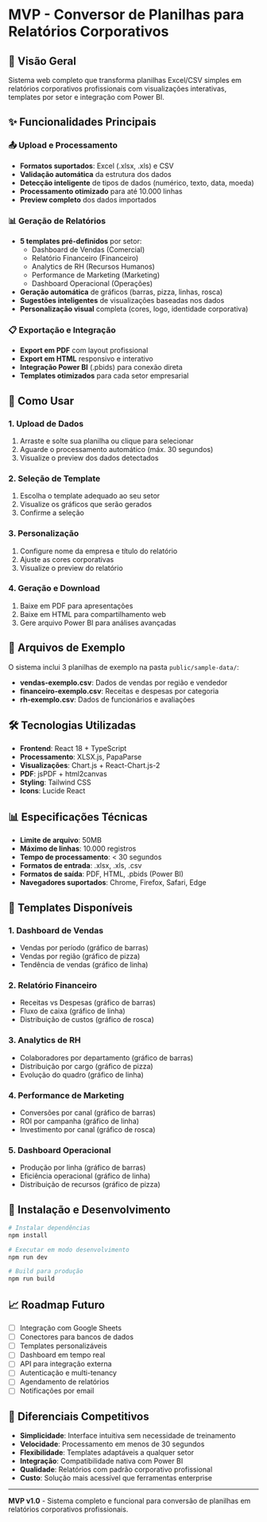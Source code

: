# MVP - Conversor de Planilhas para Relatórios Corporativos

## 🎯 Visão Geral

Sistema web completo que transforma planilhas Excel/CSV simples em relatórios corporativos profissionais com visualizações interativas, templates por setor e integração com Power BI.

## ✨ Funcionalidades Principais

### 📤 Upload e Processamento
- **Formatos suportados**: Excel (.xlsx, .xls) e CSV
- **Validação automática** da estrutura dos dados
- **Detecção inteligente** de tipos de dados (numérico, texto, data, moeda)
- **Processamento otimizado** para até 10.000 linhas
- **Preview completo** dos dados importados

### 📊 Geração de Relatórios
- **5 templates pré-definidos** por setor:
  - Dashboard de Vendas (Comercial)
  - Relatório Financeiro (Financeiro)
  - Analytics de RH (Recursos Humanos)
  - Performance de Marketing (Marketing)
  - Dashboard Operacional (Operações)
- **Geração automática** de gráficos (barras, pizza, linhas, rosca)
- **Sugestões inteligentes** de visualizações baseadas nos dados
- **Personalização visual** completa (cores, logo, identidade corporativa)

### 📋 Exportação e Integração
- **Export em PDF** com layout profissional
- **Export em HTML** responsivo e interativo
- **Integração Power BI** (.pbids) para conexão direta
- **Templates otimizados** para cada setor empresarial

## 🚀 Como Usar

### 1. Upload de Dados
1. Arraste e solte sua planilha ou clique para selecionar
2. Aguarde o processamento automático (máx. 30 segundos)
3. Visualize o preview dos dados detectados

### 2. Seleção de Template
1. Escolha o template adequado ao seu setor
2. Visualize os gráficos que serão gerados
3. Confirme a seleção

### 3. Personalização
1. Configure nome da empresa e título do relatório
2. Ajuste as cores corporativas
3. Visualize o preview do relatório

### 4. Geração e Download
1. Baixe em PDF para apresentações
2. Baixe em HTML para compartilhamento web
3. Gere arquivo Power BI para análises avançadas

## 📁 Arquivos de Exemplo

O sistema inclui 3 planilhas de exemplo na pasta `public/sample-data/`:

- **vendas-exemplo.csv**: Dados de vendas por região e vendedor
- **financeiro-exemplo.csv**: Receitas e despesas por categoria
- **rh-exemplo.csv**: Dados de funcionários e avaliações

## 🛠️ Tecnologias Utilizadas

- **Frontend**: React 18 + TypeScript
- **Processamento**: XLSX.js, PapaParse
- **Visualizações**: Chart.js + React-Chart.js-2
- **PDF**: jsPDF + html2canvas
- **Styling**: Tailwind CSS
- **Icons**: Lucide React

## 📊 Especificações Técnicas

- **Limite de arquivo**: 50MB
- **Máximo de linhas**: 10.000 registros
- **Tempo de processamento**: < 30 segundos
- **Formatos de entrada**: .xlsx, .xls, .csv
- **Formatos de saída**: PDF, HTML, .pbids (Power BI)
- **Navegadores suportados**: Chrome, Firefox, Safari, Edge

## 🎨 Templates Disponíveis

### 1. Dashboard de Vendas
- Vendas por período (gráfico de barras)
- Vendas por região (gráfico de pizza)
- Tendência de vendas (gráfico de linha)

### 2. Relatório Financeiro
- Receitas vs Despesas (gráfico de barras)
- Fluxo de caixa (gráfico de linha)
- Distribuição de custos (gráfico de rosca)

### 3. Analytics de RH
- Colaboradores por departamento (gráfico de barras)
- Distribuição por cargo (gráfico de pizza)
- Evolução do quadro (gráfico de linha)

### 4. Performance de Marketing
- Conversões por canal (gráfico de barras)
- ROI por campanha (gráfico de linha)
- Investimento por canal (gráfico de rosca)

### 5. Dashboard Operacional
- Produção por linha (gráfico de barras)
- Eficiência operacional (gráfico de linha)
- Distribuição de recursos (gráfico de pizza)

## 🔧 Instalação e Desenvolvimento

```bash
# Instalar dependências
npm install

# Executar em modo desenvolvimento
npm run dev

# Build para produção
npm run build
```

## 📈 Roadmap Futuro

- [ ] Integração com Google Sheets
- [ ] Conectores para bancos de dados
- [ ] Templates personalizáveis
- [ ] Dashboard em tempo real
- [ ] API para integração externa
- [ ] Autenticação e multi-tenancy
- [ ] Agendamento de relatórios
- [ ] Notificações por email

## 🎯 Diferenciais Competitivos

- **Simplicidade**: Interface intuitiva sem necessidade de treinamento
- **Velocidade**: Processamento em menos de 30 segundos
- **Flexibilidade**: Templates adaptáveis a qualquer setor
- **Integração**: Compatibilidade nativa com Power BI
- **Qualidade**: Relatórios com padrão corporativo profissional
- **Custo**: Solução mais acessível que ferramentas enterprise

---

**MVP v1.0** - Sistema completo e funcional para conversão de planilhas em relatórios corporativos profissionais.